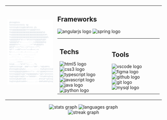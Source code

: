<!-- 
    Profile README inspired by Andrew6rant's
    You can check the original at: https://github.com/Andrew6rant/Andrew6rant
 -->



<table width="970px">
<tr>


<td width="370px">
<div>
<a href="https://github.com/LucasKazuhiro/LucasKazuhiro">
<picture>   
<img alt="ascii-profile" src="card-dark-mode.svg">
</picture>
</a>
</div>
</td>




<td width="600px">
<table>

<tr width="600px">
<h2 align="left">Frameworks</h2>
<div align="left">
<img src="https://skillicons.dev/icons?i=angular" height="30" alt="angularjs logo"  />
<img src="https://skillicons.dev/icons?i=spring" height="30" alt="spring logo"  />
</div>
</tr>


<tr>
<td width="300px">
<h2 align="left">Techs</h2>
<div align="left">
<img src="https://skillicons.dev/icons?i=html" height="30" alt="html5 logo"  />
<img width="12" />
<img src="https://skillicons.dev/icons?i=css" height="30" alt="css3 logo"  />
<img width="12" />
<img src="https://skillicons.dev/icons?i=ts" height="30" alt="typescript logo"  />
<img width="12" />
<img src="https://skillicons.dev/icons?i=js" height="30" alt="javascript logo"  />
<img width="12" />
<img src="https://skillicons.dev/icons?i=java" height="30" alt="java logo"  />
<img width="12" />
<img src="https://skillicons.dev/icons?i=py" height="30" alt="python logo"  />
</div>
</td>

<td width="300px">
<h2 align="left" >Tools</h2>
<div align="left">
<img src="https://skillicons.dev/icons?i=vscode" height="30" alt="vscode logo"  />
<img width="12" />
<img src="https://skillicons.dev/icons?i=figma" height="30" alt="figma logo"  />
<img width="12" />
<img src="https://skillicons.dev/icons?i=github" height="30" alt="github logo"  />
<img width="12" />
<img src="https://skillicons.dev/icons?i=git" height="30" alt="git logo"  />
<img width="12" />
<img src="https://skillicons.dev/icons?i=mysql" height="30" alt="mysql logo"  />
</div>
</td>
</tr>

</table>
</td>


</tr>
</table>





<div id="plots">
    <div align="center">
  <img src="https://github-readme-stats.vercel.app/api?username=LucasKazuhiro&hide_title=false&hide_rank=false&show_icons=true&include_all_commits=true&count_private=true&disable_animations=false&theme=aura&locale=en&hide_border=true&order=1&custom_title=My%20Stats%20on%20Github" height="190" alt="stats graph"  />
  <img src="https://github-readme-stats.vercel.app/api/top-langs?username=LucasKazuhiro&locale=en&hide_title=false&layout=compact&card_width=320&langs_count=5&theme=aura&hide_border=true&order=2&custom_title=Languages" height="190" alt="languages graph"  />
</div>

<div align="center">
  <img src="https://streak-stats.demolab.com?user=LucasKazuhiro&locale=en&mode=weekly&theme=aura&hide_border=true&border_radius=5&order=3" height="190" alt="streak graph"  />
</div>



</div>
</div>


